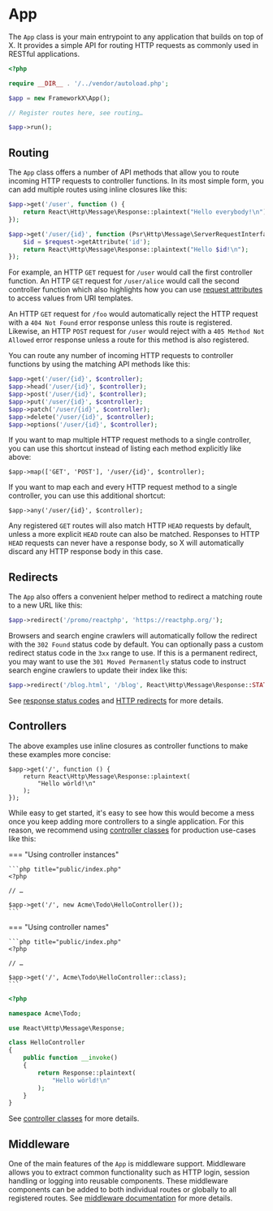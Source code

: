 # App

The `App` class is your main entrypoint to any application that builds on top of X.
It provides a simple API for routing HTTP requests as commonly used in RESTful applications.

```php title="public/index.php"
<?php

require __DIR__ . '/../vendor/autoload.php';

$app = new FrameworkX\App();

// Register routes here, see routing…

$app->run();
```

## Routing

The `App` class offers a number of API methods that allow you to route incoming
HTTP requests to controller functions. In its most simple form, you can add
multiple routes using inline closures like this:

```php
$app->get('/user', function () {
    return React\Http\Message\Response::plaintext("Hello everybody!\n");
});

$app->get('/user/{id}', function (Psr\Http\Message\ServerRequestInterface $request) {
    $id = $request->getAttribute('id');
    return React\Http\Message\Response::plaintext("Hello $id!\n");
});
```

For example, an HTTP `GET` request for `/user` would call the first controller
function.
An HTTP `GET` request for `/user/alice` would call the second controller function
which also highlights how you can use [request attributes](request.md#attributes)
to access values from URI templates.

An HTTP `GET` request for `/foo` would automatically reject the HTTP request with
a `404 Not Found` error response unless this route is registered.
Likewise, an HTTP `POST` request for `/user` would reject with a `405 Method Not
Allowed` error response unless a route for this method is also registered.

You can route any number of incoming HTTP requests to controller functions by
using the matching API methods like this:

```php
$app->get('/user/{id}', $controller);
$app->head('/user/{id}', $controller);
$app->post('/user/{id}', $controller);
$app->put('/user/{id}', $controller);
$app->patch('/user/{id}', $controller);
$app->delete('/user/{id}', $controller);
$app->options('/user/{id}', $controller);
```

If you want to map multiple HTTP request methods to a single controller, you can
use this shortcut instead of listing each method explicitly like above:

```
$app->map(['GET', 'POST'], '/user/{id}', $controller);
```

If you want to map each and every HTTP request method to a single controller,
you can use this additional shortcut:

```
$app->any('/user/{id}', $controller);
```

Any registered `GET` routes will also match HTTP `HEAD` requests by default,
unless a more explicit `HEAD` route can also be matched. Responses to HTTP `HEAD`
requests can never have a response body, so X will automatically discard any
HTTP response body in this case.

## Redirects

The `App` also offers a convenient helper method to redirect a matching route to
a new URL like this:

```php
$app->redirect('/promo/reactphp', 'https://reactphp.org/');
```

Browsers and search engine crawlers will automatically follow the redirect with
the `302 Found` status code by default. You can optionally pass a custom redirect
status code in the `3xx` range to use. If this is a permanent redirect, you may
want to use the `301 Moved Permanently` status code to instruct search engine
crawlers to update their index like this:

```php
$app->redirect('/blog.html', '/blog', React\Http\Message\Response::STATUS_MOVED_PERMANENTLY);
```

See [response status codes](response.md#status-codes) and [HTTP redirects](response.md#http-redirects)
for more details.

## Controllers

The above examples use inline closures as controller functions to make these
examples more concise: 

```
$app->get('/', function () {
    return React\Http\Message\Response::plaintext(
        "Hello wörld!\n"
    );
});
```

While easy to get started, it's easy to see how this would become a mess once
you keep adding more controllers to a single application.
For this reason, we recommend using [controller classes](../best-practices/controllers.md)
for production use-cases like this:

=== "Using controller instances"

    ```php title="public/index.php"
    <?php

    // …

    $app->get('/', new Acme\Todo\HelloController());
    ```

=== "Using controller names"

    ```php title="public/index.php"
    <?php

    // …

    $app->get('/', Acme\Todo\HelloController::class);
    ```

<!-- -->

```php title="src/HelloController.php"
<?php

namespace Acme\Todo;

use React\Http\Message\Response;

class HelloController
{
    public function __invoke()
    {
        return Response::plaintext(
            "Hello wörld!\n"
        );
    }
}
```

See [controller classes](../best-practices/controllers.md) for more details.

## Middleware

One of the main features of the `App` is middleware support.
Middleware allows you to extract common functionality such as HTTP login, session handling or logging into reusable components.
These middleware components can be added to both individual routes or globally to all registered routes.
See [middleware documentation](middleware.md) for more details.

